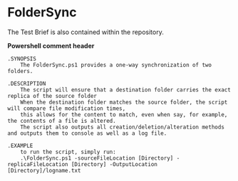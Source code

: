# FolderSync

The Test Brief is also contained within the repository.


**Powershell comment header**


    .SYNOPSIS
        The FolderSync.ps1 provides a one-way synchronization of two folders.

    .DESCRIPTION
        The script will ensure that a destination folder carries the exact replica of the source folder
        When the destination folder matches the source folder, the script will compare file modification times,
        this allows for the content to match, even when say, for example, the contents of a file is altered.
        The script also outputs all creation/deletion/alteration methods and outputs them to console as well as a log file.

    .EXAMPLE
        to run the script, simply run:
        .\FolderSync.ps1 -sourceFileLocation [Directory] -replicaFileLocation [Directory] -OutputLocation [Directory]/logname.txt
